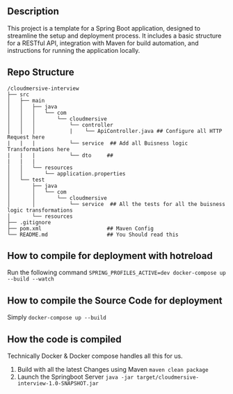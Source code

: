 ## Description
This project is a template for a Spring Boot application, designed to streamline the setup and deployment process. It includes a basic structure for a RESTful API, integration with Maven for build automation, and instructions for running the application locally.

## Repo Structure
```
/cloudmersive-interview
├── src
│   ├── main
│   │   ├── java
│   │   │   └── com
│   │   │       └── cloudmersive
│   │   │           └── controller
│   │   │           |    └── ApiController.java ## Configure all HTTP Request here
|	|	|			└── service  ## Add all Buisness logic Transformations here
|	|	|			└── dto     ## 
|	|	|			
│   │   └── resources
│   │       └── application.properties
│   └── test
│       ├── java
│       │   └── com
│       │       └── cloudmersive
│       │           └── service  ## All the tests for all the buisness logic transformations
│       └── resources
├── .gitignore
├── pom.xml						## Maven Config
└── README.md					## You Should read this
```

## How to compile for deployment with hotreload
Run the following command ```SPRING_PROFILES_ACTIVE=dev docker-compose up --build --watch```

## How to compile the Source Code for deployment
Simply ```docker-compose up --build```

## How the code is compiled
Technically Docker & Docker compose handles all this for us.

1. Build with all the latest Changes using Maven
```maven clean package```
2. Launch the Springboot Server
```java -jar target/cloudmersive-interview-1.0-SNAPSHOT.jar ```


